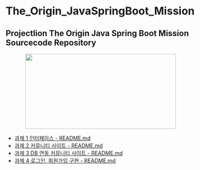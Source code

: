 # The_Origin_JavaSpringBoot_Mission
## Projectlion The Origin Java Spring Boot Mission Sourcecode Repository

<p align="center"><img src="https://user-images.githubusercontent.com/66112716/157605642-09bb2832-721c-4d4b-969a-381507935b1a.png" width="400" height="200"></p>

- [과제 1 인터페이스 - README.md](https://github.com/yoo-jimin127/The_Origin_JavaSpringBoot_Mission/blob/main/%EB%AF%B8%EC%85%981.%20Basic_Mission/README.md)
- [과제 2 커뮤니티 사이트 - README.md](https://github.com/yoo-jimin127/The_Origin_JavaSpringBoot_Mission/blob/main/%EB%AF%B8%EC%85%982.%20Basic_Mission/README.md)
- [과제 3 DB 연동 커뮤니티 사이트 - README.md](https://github.com/yoo-jimin127/The_Origin_JavaSpringBoot_Mission/blob/main/%EB%AF%B8%EC%85%983.%20Basic_Mission/README.md)
- [과제 4 로그인, 회원가입 구현 - README.md](https://github.com/yoo-jimin127/The_Origin_JavaSpringBoot_Mission/blob/main/%EB%AF%B8%EC%85%984.%20Basic_Mission/README.md)
